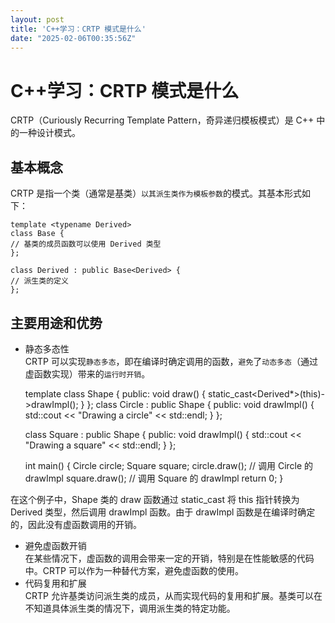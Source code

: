 ```yaml
---
layout: post
title: 'C++学习：CRTP 模式是什么'
date: "2025-02-06T00:35:56Z"
---
```

C++学习：CRTP 模式是什么
================

CRTP（Curiously Recurring Template Pattern，奇异递归模板模式）是 C++ 中的一种设计模式。

基本概念
----

CRTP 是指一个类（通常是基类）`以其派生类作为模板参数`的模式。其基本形式如下：

    template <typename Derived>
    class Base {
    // 基类的成员函数可以使用 Derived 类型
    };
    
    class Derived : public Base<Derived> {
    // 派生类的定义
    };
    

主要用途和优势
-------

*   静态多态性  
    CRTP 可以实现`静态多态`，即在编译时确定调用的函数，`避免`了`动态多态`（通过虚函数实现）带来的`运行时开销`。

    template <typename Derived>
    class Shape {
    public:
    void draw() {
    static_cast<Derived*>(this)->drawImpl();
    }
    };
    class Circle : public Shape<Circle> {
    public:
    void drawImpl() {
    std::cout << "Drawing a circle" << std::endl;
    }
    };
    
    class Square : public Shape<Square> {
    public:
    void drawImpl() {
    std::cout << "Drawing a square" << std::endl;
    }
    };
    
    int main() {
    Circle circle;
    Square square;
    circle.draw(); // 调用 Circle 的 drawImpl
    square.draw(); // 调用 Square 的 drawImpl
    return 0;
    }
    

在这个例子中，Shape 类的 draw 函数通过 static\_cast 将 this 指针转换为 Derived 类型，然后调用 drawImpl 函数。由于 drawImpl 函数是在编译时确定的，因此没有虚函数调用的开销。

*   避免虚函数开销  
    在某些情况下，虚函数的调用会带来一定的开销，特别是在性能敏感的代码中。CRTP 可以作为一种替代方案，避免虚函数的使用。
*   代码复用和扩展  
    CRTP 允许基类访问派生类的成员，从而实现代码的复用和扩展。基类可以在不知道具体派生类的情况下，调用派生类的特定功能。
